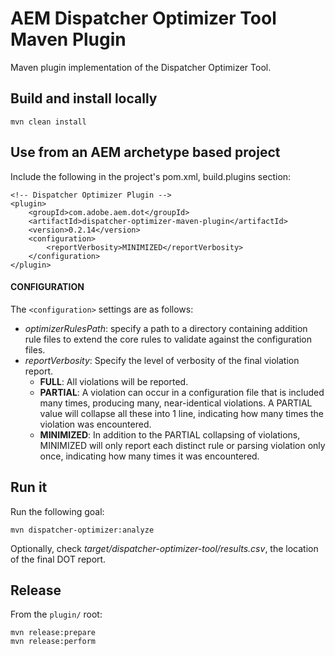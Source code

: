 # AEM Dispatcher Optimizer Tool Maven Plugin

Maven plugin implementation of the Dispatcher Optimizer Tool.

## Build and install locally

```
mvn clean install
```

## Use from an AEM archetype based project

Include the following in the project's pom.xml, build.plugins section:

```
<!-- Dispatcher Optimizer Plugin -->
<plugin>
    <groupId>com.adobe.aem.dot</groupId>
    <artifactId>dispatcher-optimizer-maven-plugin</artifactId>
    <version>0.2.14</version>
    <configuration>
        <reportVerbosity>MINIMIZED</reportVerbosity>
    </configuration>
</plugin>
```

#### CONFIGURATION

The `<configuration>` settings are as follows:
* _optimizerRulesPath_: specify a path to a directory containing addition rule files to extend the core rules to
  validate against the configuration files.
* _reportVerbosity_: Specify the level of verbosity of the final violation report.
  * **FULL**:  All violations will be reported.
  * **PARTIAL**: A violation can occur in a configuration file that is included many times, producing many, 
    near-identical violations.
    A PARTIAL value will collapse all these into 1 line, indicating how many times the violation was encountered.
  * **MINIMIZED**: In addition to the PARTIAL collapsing of violations, MINIMIZED will only report each distinct rule
    or parsing violation only once, indicating how many times it was encountered.

## Run it

Run the following goal:

```
mvn dispatcher-optimizer:analyze
```

Optionally, check _target/dispatcher-optimizer-tool/results.csv_, the location of the final DOT report.

## Release

From the `plugin/` root:

```
mvn release:prepare
mvn release:perform
```
